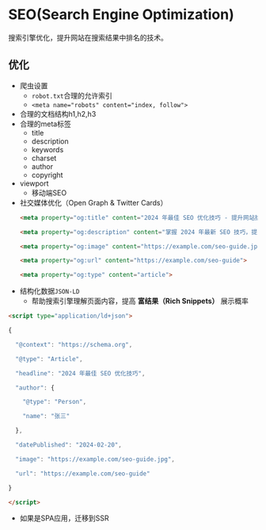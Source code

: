 # SEO(Search Engine Optimization)
搜索引擎优化，提升网站在搜索结果中排名的技术。

## 优化
- 爬虫设置
	- `robot.txt`合理的允许索引
	- `<meta name="robots" content="index, follow">`
- 合理的文档结构h1,h2,h3
- 合理的meta标签
	- title
	- description
	- keywords
	- charset
	- author
	- copyright
- viewport
	- 移动端SEO
- 社交媒体优化（Open Graph & Twitter Cards）
	```html
	<meta property="og:title" content="2024 年最佳 SEO 优化技巧 - 提升网站排名">

	<meta property="og:description" content="掌握 2024 年最新 SEO 技巧，提高网站排名，优化网站结构，关键词策略，提升流量。">
	
	<meta property="og:image" content="https://example.com/seo-guide.jpg">
	
	<meta property="og:url" content="https://example.com/seo-guide">
	
	<meta property="og:type" content="article">
	```
- 结构化数据`JSON-LD`
	- 帮助搜索引擎理解页面内容，提高 **富结果（Rich Snippets）** 展示概率
```html
<script type="application/ld+json">

{

  "@context": "https://schema.org",

  "@type": "Article",

  "headline": "2024 年最佳 SEO 优化技巧",

  "author": {

    "@type": "Person",

    "name": "张三"

  },

  "datePublished": "2024-02-20",

  "image": "https://example.com/seo-guide.jpg",

  "url": "https://example.com/seo-guide"

}

</script>
```
- 如果是SPA应用，迁移到SSR
